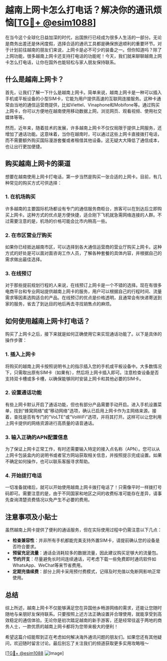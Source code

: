 # 越南上网卡怎么打电话？解决你的通讯烦恼[[TG💪+ @esim1088](https://t.me/s/esim1088)]

在当今这个全球化日益加深的时代，出国旅行已经成为很多人生活的一部分。无论是商务出差还是休闲度假，选择合适的通讯工具都是确保旅途顺利的重要环节。对于计划前往越南的朋友们来说，上网卡是必不可少的装备之一。但你知道吗？除了上网功能，很多越南上网卡还支持打电话的功能呢！今天，我们就来聊聊越南上网卡怎么打电话，让你在国外也能轻松与家人朋友保持联系。

## 什么是越南上网卡？

首先，让我们了解一下什么是越南上网卡。简单来说，越南上网卡是一种可以插入手机或平板设备的小型SIM卡，它能为用户提供高速的互联网连接服务。这种卡通常由当地的通信运营商提供，比如Viettel、Vinaphone和Mobifone等。通过购买上网卡，你可以方便地在越南使用移动数据上网，浏览网页、观看视频、使用社交媒体等等。

然而，近年来，随着技术的发展，许多越南上网卡不仅仅局限于提供上网服务，还增加了通话功能。这意味着，当你在越南时，可以通过这些上网卡直接拨打电话，而不需要额外购买国际漫游套餐或者租借其他设备。这无疑大大降低了通信成本，也让出行更加便捷。

## 购买越南上网卡的渠道

想要在越南使用上网卡打电话，第一步当然是购买一张合适的上网卡。目前，有几种常见的购买方式可供选择：

### 1. 在机场购买
许多越南的主要国际机场都设有专门的通信服务商柜台，旅客可以在到达后立即购买上网卡。这种方式的优点是方便快捷，适合刚下飞机就急需网络连接的人群。不过需要注意的是，机场的价格可能会比市内稍高一些。

### 2. 在市区营业厅购买
如果你已经抵达越南市区，可以选择到各大通信运营商的营业厅购买上网卡。这种方式的好处是可以面对面咨询工作人员，了解各种套餐的具体内容，并根据自己的需求做出最佳选择。

### 3. 在线预订
对于那些提前规划行程的人来说，在线预订上网卡是一个不错的选择。现在有很多电商平台和专业网站提供越南上网卡的服务，用户可以根据自己的行程时间、流量需求等因素选购适合的产品。在线预订的优点是价格透明，且通常会有快递寄送到家的服务，省去了到达目的地后再去寻找销售点的麻烦。

## 如何使用越南上网卡打电话？

购买了上网卡之后，接下来就是如何正确使用它来实现通话功能了。以下是具体的操作步骤：

### 1. 插入上网卡
将购买的越南上网卡按照说明书上的指示插入您的手机或平板设备中。大多数情况下，只需取出原有SIM卡（如果有），然后将上网卡插入即可。注意检查设备是否支持双卡槽或多卡槽，以确保能够同时安装上网卡和其他必要的SIM卡。

### 2. 设置通话功能
有些上网卡默认开启了通话功能，但也有部分产品需要手动开启。进入手机设置菜单，找到“蜂窝网络”或“移动网络”选项，确认已启用上网卡作为主网络来源。接着，查找是否有专门的“VoLTE”或“VoWiFi”选项，并将其打开。这样可以让您利用上网卡提供的网络资源进行高质量的语音通话。

### 3. 输入正确的APN配置信息
为了保证上网卡正常工作，有时还需要输入特定的接入点名称（APN）。您可以从上网卡包装盒内的说明书或者官方网站获取相关信息，并按照提示完成设置。如果不确定如何操作，也可以联系客服寻求帮助。

### 4. 开始拨打电话
一切准备就绪后，就可以开始使用越南上网卡拨打电话了！只需像平时一样拨打号码即可。需要注意的是，由于不同国家和地区之间的收费标准可能存在差异，请事先查询清楚资费情况以免产生不必要的费用。

## 注意事项及小贴士

虽然越南上网卡提供了便利的通话服务，但在实际使用过程中仍需注意以下几点：

- **检查兼容性**：并非所有手机都能完美支持外置SIM卡，请提前确认您的设备是否符合要求。
- **预留充足流量**：通话会消耗较多的数据流量，因此建议购买足够大的流量包。
- **节约开支**：尽量避免长时间连续通话，可考虑下载一些免费即时通讯软件如WhatsApp、WeChat等来节省费用。
- **定期充值续费**：部分上网卡采用预付费模式，记得及时充值以免断网影响正常使用。

## 总结

综上所述，越南上网卡不仅能够满足您在异国他乡畅游网络的需求，还能让您随时随地与亲朋好友保持联系。只要按照上述方法正确设置并合理使用，就能享受到高效稳定的通信体验。无论你是初次踏足越南的新手游客，还是经常往返于两地的商务人士，一款优质的越南上网卡都将为您带来极大的便利！

希望这篇介绍能帮到正在考虑如何解决海外通讯问题的朋友们。如果您还有其他疑问，欢迎随时留言讨论。最后别忘了关注我们的频道获取更多实用攻略哦～

[[TG💪+ @esim1088](https://t.me/s/esim1088) ![Image](https://i.postimg.cc/4NQfJmqS/Snipaste-2025-05-13-00-14-12.png)]